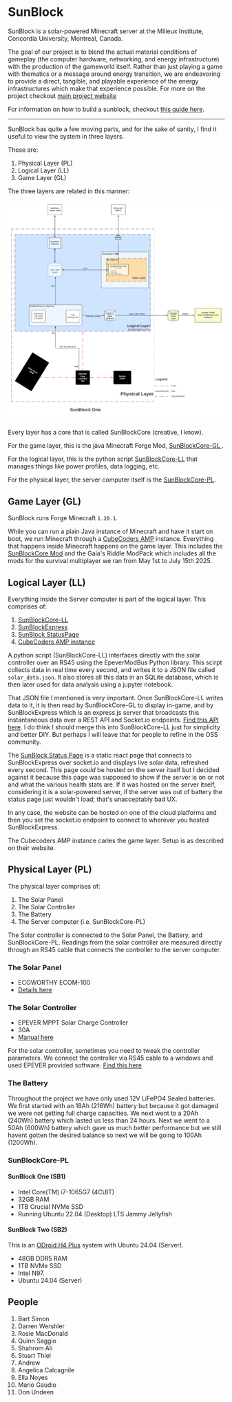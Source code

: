 # SunBlock 

SunBlock is a solar-powered Minecraft server at the Milieux Institute, Concordia University, Montreal, Canada. 

The goal of our project is to blend the actual material conditions of gameplay (the computer hardware, networking, and energy infrastructure) with the production of the gameworld itself. Rather than just playing a game with thematics or a message around energy transition, we are endeavoring to provide a direct, tangible, and playable experience of the energy infrastructures which make that experience possible.
For more on the project checkout [main project website](https://minecraftbloc.milieux.ca/sunblock/)

For information on how to build a sunblock, checkout [this guide here](./BuildGuide.md).

---
SunBlock has quite a few moving parts, and for the sake of sanity, I find it useful to view the system in three layers. 

These are:
1. Physical Layer (PL)
2. Logical Layer (LL)
3. Game Layer (GL)

The three layers are related in this manner: 

<img src ="./assets/SunBlockOnev1.1.png" width=900>

Every layer has a core that is called SunBlockCore (creative, I know). 

For the game layer, this is the java Minecraft Forge Mod, [SunBlockCore-GL ](https://github.com/MC-Bloc/SunBlockCore-GL). 

For the logical layer, this is the python script [SunBlockCore-LL](https://github.com/MC-Bloc/SunBlockCore-LL) that manages things like power profiles, data logging, etc. 

For the physical layer, the server computer itself is the [SunBlockCore-PL](#SunBlockCore-PL).  

## Game Layer (GL)
SunBlock runs Forge Minecraft `1.20.1`. 

While you can run a plain Java instance of Minecraft and have it start on boot, we run Minecraft through a [CubeCoders AMP](https://cubecoders.com/AMP) instance. Everything that happens inside Minecraft happens on the game layer. This includes the [SunBlockCore Mod](https://github.com/MC-Bloc/SunBlockCore-GL) and the Gaia's Riddle ModPack which includes all the mods for the survival multiplayer we ran from May 1st to July 15th 2025. 

## Logical Layer (LL)
Everything inside the Server computer is part of the logical layer. This comprises of: 
1. [SunBlockCore-LL](https://github.com/MC-Bloc/SunBlockCore-LL)
2. [SunBlockExpress](https://github.com/MC-Bloc/SunBlockExpress) 
3. [SunBlock StatusPage](https://github.com/MC-Bloc/SunBlock-StatusPage)  
4. [CubeCoders AMP instance](https://cubecoders.com/AMP) 

A python script (SunBlockCore-LL) interfaces directly with the solar controller over an RS45 using the EpeverModBus Python library. This scirpt collects data in real time every second, and writes it to a JSON file called `solar_data.json`. It also stores all this data in an SQLite database, which is then later used for data analysis using a jupyter notebook. 

That JSON file I mentioned is very important. Once SunBlockCore-LL writes data to it, it is then read by SunBlockCore-GL to display in-game, and by SunBlockExpress which is an express.js server that broadcasts this instantaneous data over a REST API and Socket.io endpoints. [Find this API here](https://github.com/MC-Bloc/SunBlockExpress). 
I do think I should merge this into SunBlockCore-LL just for simplicity and better DIY. But perhaps I will leave that for people to refine in the OSS community. 

The [SunBlock Status Page](https://github.com/MC-Bloc/SB1-StatusPage) is a static react page that connects to SunBlockExpress over socket.io and displays live solar data, refreshed every second. This page *could* be hosted on the server itself but I decided against it because this page was supposed to show if the server is on or not and what the various health stats are. If it was hosted on the server itself, considering it is a solar-powered server, if the server was out of battery the status page just wouldn't load; that's unacceptably bad UX.  

In any case, the website can be hosted on one of the cloud platforms and then you set the socket.io endpoint to connect to wherever you hosted SunBlockExpress.  

The Cubecoders AMP instance caries the game layer. Setup is as described on their website. 

## Physical Layer (PL)

The physical layer comprises of:
1. The Solar Panel
2. The Solar Controller
3. The Battery
4. The Server computer (i.e. SunBlockCore-PL) 

The Solar controller is connected to the Solar Panel, the Battery, and SunBlockCore-PL.
Readings from the solar controller are measured directly through an RS45 cable that connects the controller to the server computer.

### The Solar Panel 
* ECOWORTHY ECOM-100
* [Details here](https://ca.eco-worthy.com/products/100w-12v-monocrystalline-solar-panel?gad_source=1&gclid=Cj0KCQjw2PSvBhDjARIsAKc2cgO-MuBKQ9RQny90ADCxcD9nJG9Rd4wowOLRUn5X54ssqMXJwJKo1DkaAj3pEALw_wcB)

### The Solar Controller 
* EPEVER MPPT Solar Charge Controller
* 30A
* [Manual here](https://www.epever.com/upload/cert/file/1811/Tracer-AN-SMS-EL-V1.0.pdf)

For the solar controller, sometimes you need to tweak the controller parameters. We connect the controller via RS45 cable to a windows and used EPEVER provided software. [Find this here](https://www.epever.com/support/softwares/?_gl=1*1nqa40u*_up*MQ..*_gs*MQ..&gclid=EAIaIQobChMI5bjtu4XoigMVek7_AR0PKRM7EAAYASAAEgKcTPD_BwE)

### The Battery 
Throughout the project we have only used 12V LiFePO4 Sealed batteries. We first started with an 18Ah (216Wh) battery but because it got damaged we were not getting full charge capacities. We next went to a 20Ah (240Wh) battery which lasted us less than 24 hours. Next we went to a 50Ah (600Wh) battery which gave us much better performance but we still havent gotten the desired balance so next we will be going to 100Ah (1200Wh).


### SunBlockCore-PL 

#### SunBlock One (SB1) 
* Intel Core(TM) i7-1065G7 (4C\8T)
* 32GB RAM
* 1TB Crucial NVMe SSD  
* Running Ubuntu 22.04 (Desktop) LTS Jammy Jellyfish

#### SunBlock Two (SB2)
This is an [ODroid H4 Plus](https://www.hardkernel.com/shop/odroid-h4-plus/) system with Ubuntu 24.04 (Server). 

* 48GB DDR5 RAM
* 1TB NVMe SSD
* Intel N97.
* Ubuntu 24.04 (Server) 


## People

1. Bart Simon 
2. Darren Wershler
2. Rosie MacDonald
4. Quinn Saggio
5. Shahrom Ali
6. Stuart Thiel
7. Andrew
8. Angelica Calcagnile
9. Ella Noyes
10. Mario Gaudio 
11. Don Undeen
 
